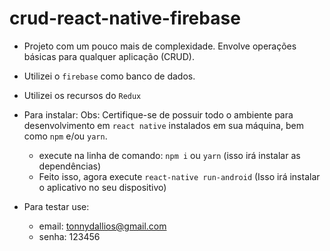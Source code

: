# crud-react-native-firebase

- Projeto com um pouco mais de complexidade. Envolve operações básicas para qualquer aplicação (CRUD).
- Utilizei o ```firebase``` como banco de dados.
- Utilizei os recursos do ```Redux```

- Para instalar:
Obs: Certifique-se de possuir todo o ambiente para desenvolvimento em ```react native``` instalados em sua máquina, bem como ```npm``` e/ou ```yarn```.
    - execute na linha de comando: ```npm i``` ou ```yarn``` (isso irá instalar as dependências)
    - Feito isso, agora execute ``` react-native run-android ``` (Isso irá instalar o aplicativo no seu dispositivo)

- Para testar use:
    - email: tonnydallios@gmail.com
    - senha: 123456
